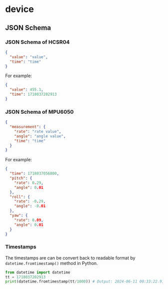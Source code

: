 # device

## JSON Schema

### JSON Schema of HCSR04

```json
{
  "value": "value",
  "time": "time"
}
```

For example:

```json
{
  "value": 455.1,
  "time": 1718037202913
}
```

### JSON Schema of MPU6050

```json
{
  "measurement": {
    "rate": "rate value",
    "angle": "angle value",
    "time": "time"
  }
}
```

For example:

```json
{
  "time": 1718037056800,
  "pitch": {
    "rate": 0.29,
    "angle": 0.01
  },
  "roll": {
    "rate": -0.29,
    "angle": -0.01
  },
  "yaw": {
    "rate": 0.09,
    "angle": 0.01
  }
}
```

### Timestamps

The timestamps are can be convert back to readable format by `datetime.fromtimestamp()` method in Python.

```python
from datetime import datetime
tt = 1718037202913
print(datetime.fromtimestamp(tt/1000)) # Output: 2024-06-11 00:33:22.913000
```
